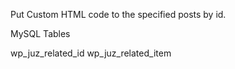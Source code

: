 Put Custom HTML code to the specified posts by id.


MySQL Tables

wp_juz_related_id
wp_juz_related_item

